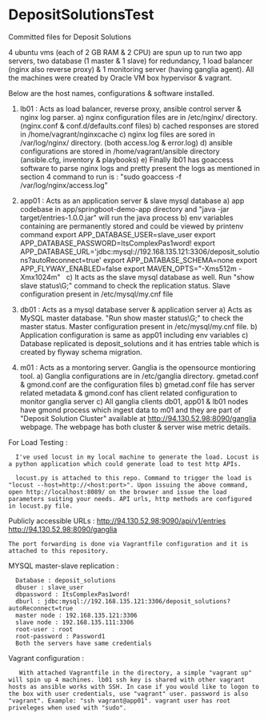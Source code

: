 # DepositSolutionsTest
Committed files for Deposit Solutions

4 ubuntu vms (each of 2 GB RAM & 2 CPU) are spun up to run two app servers, two database (1 master & 1 slave) for redundancy, 1 load balancer (nginx also reverse proxy) & 1 monitoring server (having ganglia agent). All the machines were created by Oracle VM box hypervisor & vagrant.

Below are the host names, configurations & software installed.
1) lb01 : Acts as load balancer, reverse proxy, ansible control server & nginx log parser. 
   a) nginx configuration files are in /etc/nginx/ directory. (nginx.conf & conf.d/defaults.conf files)
   b) cached responses are stored in /home/vagrant/nginxcache
   c) nginx log files are sored in /var/log/nginx/ directory. (both access.log & error.log)
   d) ansible configurations are stored in /home/vagrant/ansible directory (ansible.cfg, inventory & playbooks)
   e) Finally lb01 has goaccess software to parse nginx logs and pretty present the logs as mentioned in section 4
      command to run is : "sudo goaccess -f /var/log/nginx/access.log"
   
2) app01 : Acts as an application server & slave mysql database
   a) app codebase in app/springboot-demo-app directory and "java -jar target/entries-1.0.0.jar" will run the java process
   b) env variables containing are permanently stored and could be viewed by printenv command
      export APP_DATABASE_USER=slave_user
      export APP_DATABASE_PASSWORD=ItsComplexPas1word!
      export APP_DATABASE_URL='jdbc:mysql://192.168.135.121:3306/deposit_solutions?autoReconnect=true'
      export APP_DATABASE_SCHEMA=none
      export APP_FLYWAY_ENABLED=false
      export MAVEN_OPTS="-Xms512m -Xmx1024m" 
   c) It acts as the slave mysql database as well. Run "show slave status\G;" command to check the replication status. Slave configuration present in /etc/mysql/my.cnf file
 
 3) db01 : Acts as a mysql database server & application server
    a) Acts as MySQL master database. "Run show master status\G;" to check the master status. Master configuration present in /etc/mysql/my.cnf file.
    b) Application configuration is same as app01 including env variables
    c) Database replicated is deposit_solutions and it has entries table which is created by flyway schema migration.
    
 4) m01 : Acts as a montoring server. Ganglia is the opensource montioring tool.
    a) Ganglia configurations are in /etc/ganglia directory. gmetad.conf & gmond.conf are the configuration files
    b) gmetad.conf file has server related metadata & gmond.conf has client related configuration to monitor ganglia server
    c) All ganglia clients db01, app01 & lb01 nodes have gmond process which ingest data to m01 and they are part of "Deposit Solution Cluster" available at http://94.130.52.98:8090/ganglia webpage.  The webpage has both cluster & server wise metric details.
   
 For Load Testing :
 
      I've used locust in my local machine to generate the load. Locust is a python application which could generate load to test http APIs. 

      locust.py is attached to this repo. Command to trigger the load is "locust --host=http://<host:port>". Upon issuing the above command, open http://localhost:8089/ on the browser and issue the load parameters suiting your needs. API urls, http methods are configured in locust.py file.

  Publicly accessible URLs :
       http://94.130.52.98:9090/api/v1/entries
       http://94.130.52.98:8090/ganglia
       
    The port forwarding is done via Vagrantfile configuration and it is attached to this repository.
    
  MYSQL master-slave replication :
      
      Database : deposit_solutions
      dbuser : slave_user
      dbpassword : ItsComplexPas1word!
      dburl : jdbc:mysql://192.168.135.121:3306/deposit_solutions?autoReconnect=true
      master node : 192.168.135.121:3306
      slave node : 192.168.135.111:3306
      root-user : root
      root-password : Password1
      Both the servers have same credentials
   
   Vagrant configuration :
       
       With attached Vagrantfile in the directory, a simple "vagrant up" will spin up 4 machines. lb01 ssh key is shared with other vagrant hosts as ansible works with SSH. In case if you would like to logon to the box with user credentials, use "vagrant" user. password is also "vagrant". Example: "ssh vagrant@app01". vagrant user has root priveleges when used with "sudo".



